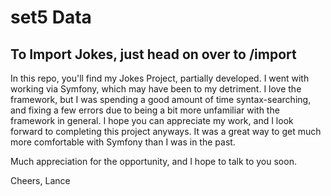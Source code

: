 # set5 Data

## To Import Jokes, just head on over to /import

In this repo, you'll find my Jokes Project, partially developed.
I went with working via Symfony, which may have been to my detriment.
I love the framework, but I was spending a good amount of time syntax-searching, and fixing a few errors due to being a bit more unfamiliar with the framework in general.
I hope you can appreciate my work, and I look forward to completing this project anyways.
It was a great way to get much more comfortable with Symfony than I was in the past.

Much appreciation for the opportunity, and I hope to talk to you soon.

Cheers,
Lance
